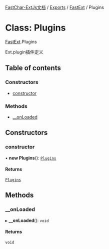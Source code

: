 [FastChar-ExtJs文档](../README.md) / [Exports](../modules.md) / [FastExt](../modules/FastExt.md) / Plugins

# Class: Plugins

[FastExt](../modules/FastExt.md).Plugins

Ext.plugin插件定义

## Table of contents

### Constructors

- [constructor](FastExt.Plugins.md#constructor)

### Methods

- [\_\_onLoaded](FastExt.Plugins.md#__onloaded)

## Constructors

### constructor

• **new Plugins**(): [`Plugins`](FastExt.Plugins.md)

#### Returns

[`Plugins`](FastExt.Plugins.md)

## Methods

### \_\_onLoaded

▸ **__onLoaded**(): `void`

#### Returns

`void`
